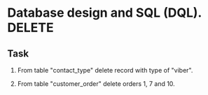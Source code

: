 # Database design and SQL (DQL). DELETE

## Task

1. From table "contact_type" delete record with type of "viber".

2. From table "customer_order" delete orders 1, 7 and 10.
